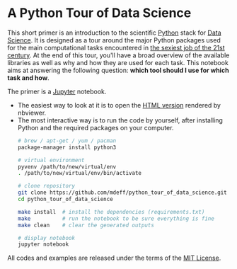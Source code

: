 # A Python Tour of Data Science

This short primer is an introduction to the scientific
[Python](https://www.python.org) stack for
[Data Science](https://en.wikipedia.org/wiki/Data_science). It is designed as
a tour around the major Python packages used for the main computational tasks
encountered in
[the sexiest job of the 21st century](https://hbr.org/2012/10/data-scientist-the-sexiest-job-of-the-21st-century).
At the end of this tour, you'll have a broad overview of the available
libraries as well as why and how they are used for each task. This notebook
aims at answering the following question: **which tool should I use for which
task and how**.

The primer is a [Jupyter](http://jupyter.org) notebook.

* The easiest way to look at it is to open the
  [HTML version](http://nbviewer.jupyter.org/github/mdeff/python_tour_of_data_science/blob/with_outputs/python_tour_of_data_science.ipynb)
  rendered by nbviewer.
* The most interactive way is to run the code by yourself, after installing
  Python and the required packages on your computer.
  ```sh
  # brew / apt-get / yum / pacman
  package-manager install python3

  # virtual environment
  pyvenv /path/to/new/virtual/env
  . /path/to/new/virtual/env/bin/activate

  # clone repository
  git clone https://github.com/mdeff/python_tour_of_data_science.git
  cd python_tour_of_data_science

  make install  # install the dependencies (requirements.txt)
  make          # run the notebook to be sure everything is fine
  make clean    # clear the generated outputs

  # display notebook
  jupyter notebook
  ```

All codes and examples are released under the terms of the
[MIT License](LICENSE.txt).
